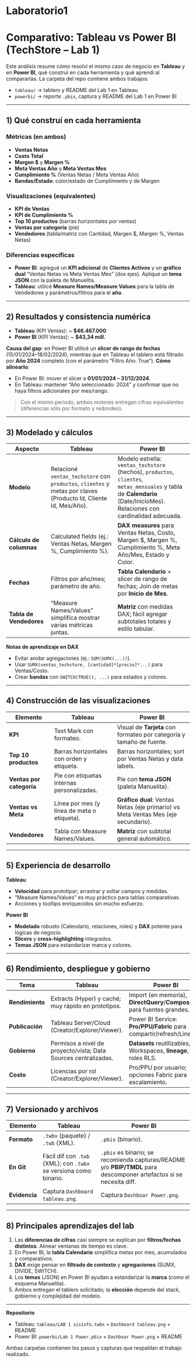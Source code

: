 # Laboratorio1

# Comparativo: Tableau vs Power BI (TechStore – Lab 1)

Este análisis resume cómo resolví el mismo caso de negocio en **Tableau** y en **Power BI**, qué construí en cada herramienta y qué aprendí al compararlas. La carpeta del repo contiene ambos trabajos:

* `tableau/` → tablero y README del Lab 1 en Tableau
* `powerbi/` → reporte `.pbix`, captura y README del Lab 1 en Power BI

---

## 1) Qué construí en cada herramienta

### Métricas (en ambos)

* **Ventas Netas**
* **Costo Total**
* **Margen \$** y **Margen %**
* **Meta Ventas Año** y **Meta Ventas Mes**
* **Cumplimiento %** (Ventas Netas / Meta Ventas Año)
* **Bandas/Estado**: color/estado de Cumplimiento y de Margen

### Visualizaciones (equivalentes)

* **KPI de Ventas**
* **KPI de Cumplimiento %**
* **Top 10 productos** (barras horizontales por ventas)
* **Ventas por categoría** (pie)
* **Vendedores** (tabla/matriz con Cantidad, Margen \$, Margen %, Ventas Netas)

### Diferencias específicas

* **Power BI**: agregué un **KPI adicional** de **Clientes Activos** y un **gráfico dual** “Ventas Netas vs Meta Ventas Mes” (dos ejes). Apliqué un **tema JSON** con la paleta de Manuelita.
* **Tableau**: utilicé **Measure Names/Measure Values** para la tabla de Vendedores y parámetros/filtros para el **año**.

---

## 2) Resultados y consistencia numérica

* **Tableau** (KPI Ventas): \~ **\$46.467.000**
* **Power BI** (KPI Ventas): \~ **\$43,34 mill.**

**Causa del gap**: en Power BI utilicé un **slicer de rango de fechas** (15/01/2024–18/02/2024), mientras que en Tableau el tablero está filtrado por **Año 2024** completo (con el parámetro “Filtro Año: True”).
**Cómo alinearlo**:

* En Power BI: mover el slicer a **01/01/2024 – 31/12/2024**.
* En Tableau: mantener “Año seleccionado: 2024” y confirmar que no haya filtros adicionales por mes/rango.

> Con el mismo período, ambos motores entregan cifras equivalentes (diferencias sólo por formato y redondeo).

---

## 3) Modelado y cálculos

| Aspecto                 | Tableau                                                                                                         | Power BI                                                                                                                                                                   |
| ----------------------- | --------------------------------------------------------------------------------------------------------------- | -------------------------------------------------------------------------------------------------------------------------------------------------------------------------- |
| **Modelo**              | Relacioné `ventas_techstore` con `productos`, `clientes` y metas por claves (Producto Id, Cliente Id, Mes/Año). | Modelo estrella: `ventas_techstore` (hechos), `productos`, `clientes`, `metas_mensuales` y tabla de **Calendario** (Date/InicioMes). Relaciones con cardinalidad adecuada. |
| **Cálculo de columnas** | Calculated fields (ej.: Ventas Netas, Margen %, Cumplimiento %).                                                | **DAX measures** para Ventas Netas, Costo, Margen \$, Margen %, Cumplimiento %, Meta Año/Mes, Estado y Color.                                                              |
| **Fechas**              | Filtros por año/mes; parámetro de año.                                                                          | **Tabla Calendario** + slicer de rango de fechas; Join de metas por **Inicio de Mes**.                                                                                     |
| **Tabla de Vendedores** | “Measure Names/Values” simplifica mostrar varias métricas juntas.                                               | **Matriz** con medidas DAX; fácil agregar subtotales totales y estilo tabular.                                                                                             |

**Notas de aprendizaje en DAX**

* Evitar anidar agregaciones (ej.: `SUM(SUMX(...))`).
* Usar `SUMX(ventas_techstore, [cantidad]*[precio]*...)` para Ventas/Costo.
* Crear **bandas** con `SWITCH(TRUE(), ...)` para estados y colores.

---

## 4) Construcción de las visualizaciones

| Elemento                 | Tableau                                     | Power BI                                                                           |
| ------------------------ | ------------------------------------------- | ---------------------------------------------------------------------------------- |
| **KPI**                  | Text Mark con formateo.                     | Visual de **Tarjeta** con formateo por categoría y tamaño de fuente.               |
| **Top 10 productos**     | Barras horizontales con orden y etiqueta.   | Barras horizontales; sort por Ventas Netas y data labels.                          |
| **Ventas por categoría** | Pie con etiquetas internas personalizadas.  | Pie con **tema JSON** (paleta Manuelita).                                          |
| **Ventas vs Meta**       | Línea por mes (y línea de meta o etiqueta). | **Gráfico dual**: Ventas Netas (eje primario) vs Meta Ventas Mes (eje secundario). |
| **Vendedores**           | Tabla con Measure Names/Values.             | **Matriz** con subtotal general automático.                                        |

---

## 5) Experiencia de desarrollo

**Tableau**

* **Velocidad** para prototipar; arrastrar y soltar campos y medidas.
* “Measure Names/Values” es muy práctico para tablas comparativas.
* Acciones y tooltips enriquecidos sin mucho esfuerzo.

**Power BI**

* **Modelado** robusto (Calendario, relaciones, roles) y **DAX** potente para lógicas de negocio.
* **Slicers** y **cross-highlighting** integrados.
* **Temas JSON** para estandarizar marca y colores.

---

## 6) Rendimiento, despliegue y gobierno

| Tema            | Tableau                                                         | Power BI                                                                 |
| --------------- | --------------------------------------------------------------- | ------------------------------------------------------------------------ |
| **Rendimiento** | Extracts (Hyper) y caché; muy rápido en prototipos.             | Import (en memoria), **DirectQuery**/**Composite** para fuentes grandes. |
| **Publicación** | Tableau Server/Cloud (Creator/Explorer/Viewer).                 | Power BI Service: **Pro/PPU/Fabric** para compartir/refresh/Lineage.     |
| **Gobierno**    | Permisos a nivel de proyecto/vista; Data Sources centralizadas. | **Datasets** reutilizables, Workspaces, **lineage**, roles RLS.          |
| **Costo**       | Licencias por rol (Creator/Explorer/Viewer).                    | Pro/PPU por usuario; opciones Fabric para escalamiento.                  |

---

## 7) Versionado y archivos

| Elemento      | Tableau                                                           | Power BI                                                                                                             |
| ------------- | ----------------------------------------------------------------- | -------------------------------------------------------------------------------------------------------------------- |
| **Formato**   | `.twbx` (paquete) / `.twb` (XML).                                 | `.pbix` (binario).                                                                                                   |
| **En Git**    | Fácil dif con `.twb` (XML); con `.twbx` se versiona como binario. | `.pbix` es binario; se recomienda capturas/README y/o **PBIP/TMDL** para descomponer artefactos si se necesita diff. |
| **Evidencia** | Captura `Dashboard tableau.png`.                                  | Captura `Dashboar Power.png`.                                                                                        |

---

## 8) Principales aprendizajes del lab

1. Las **diferencias de cifras** casi siempre se explican por **filtros/fechas distintos**. Alinear ventanas de tiempo es clave.
2. En Power BI, la **tabla Calendario** simplifica metas por mes, acumulados y comparativos.
3. **DAX** exige pensar en **filtrado de contexto** y **agregaciones** (SUMX, DIVIDE, SWITCH).
4. Los **temas** (JSON) en Power BI ayudan a estandarizar la **marca** (como el esquema Manuelita).
5. Ambos entregan el tablero solicitado; la **elección** depende del stack, gobierno y complejidad del modelo.

---

**Repositorio**

* Tableau: `tableau/LAB 1 sisinfo.twbx` + `Dashboard tableau.png` + README
* Power BI: `powerbi/Lab 1 Power.pbix` + `Dashboar Power.png` + README

Ambas carpetas contienen los pasos y capturas que respaldan el trabajo realizado.
